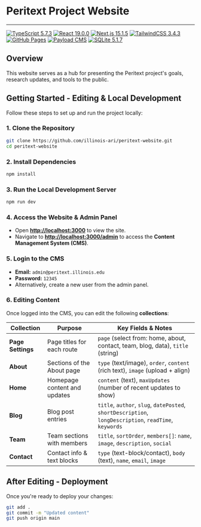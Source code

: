 # Peritext Project Website
---

[![TypeScript 5.7.3](https://img.shields.io/badge/TypeScript-5.7.3-007ACC?style=flat&logo=typescript&logoColor=white)](https://www.typescriptlang.org/) [![React 19.0.0](https://img.shields.io/badge/React-19.0.0-20232A?style=flat&logo=react&logoColor=61DAFB)](https://reactjs.org/) [![Next.js 15.1.5](https://img.shields.io/badge/Next.js-15.1.5-000000?style=flat&logo=next.js&logoColor=white)](https://nextjs.org/) [![TailwindCSS 3.4.3](https://img.shields.io/badge/TailwindCSS-3.4.3-38B2AC?style=flat&logo=tailwind-css&logoColor=white)](https://tailwindcss.com/) [![GitHub Pages](https://img.shields.io/badge/GitHub_Pages-✔️-222222?style=flat&logo=github&logoColor=white)](https://pages.github.com/) [![Payload CMS](https://img.shields.io/badge/Payload_CMS-latest-000000?style=flat&logo=payloadcms&logoColor=white)](https://payloadcms.com/) [![SQLite 5.1.7](https://img.shields.io/badge/SQLite-5.1.7-07405E?style=flat&logo=sqlite&logoColor=white)](https://www.sqlite.org/index.html) 

## Overview

This website serves as a hub for presenting the Peritext project's goals, research updates, and tools to the public.

## Getting Started - Editing & Local Development

Follow these steps to set up and run the project locally:

### 1. Clone the Repository
```bash
git clone https://github.com/illinois-ari/peritext-website.git
cd peritext-website
```

### 2. Install Dependencies
```bash
npm install
```

### 3. Run the Local Development Server
```bash
npm run dev
```

### 4. Access the Website & Admin Panel
- Open **[http://localhost:3000](http://localhost:3000)** to view the site.
- Navigate to **[http://localhost:3000/admin](http://localhost:3000/admin)** to access the **Content Management System (CMS)**.


### 5️. Login to the CMS
- **Email:** `admin@peritext.illinois.edu`
- **Password:** `12345`
- Alternatively, create a new user from the admin panel.


### 6. Editing Content
Once logged into the CMS, you can edit the following **collections**:

| Collection        | Purpose                                       | Key Fields & Notes                                                                 |
|-------------------|-----------------------------------------------|------------------------------------------------------------------------------------|
| **Page Settings** | Page titles for each route                    | `page` (select from: home, about, contact, team, blog, data), `title` (string)    |
| **About**         | Sections of the About page                    | `type` (text/image), `order`, `content` (rich text), `image` (upload + align)     |
| **Home**          | Homepage content and updates                  | `content` (text), `maxUpdates` (number of recent updates to show)            |
| **Blog**          | Blog post entries                             | `title`, `author`, `slug`, `datePosted`, `shortDescription`, `longDescription`, `readTime`, `keywords` |
| **Team**          | Team sections with members                    | `title`, `sortOrder`, `members[]`: `name`, `image`, `description`, `social`       |
| **Contact**       | Contact info & text blocks                    | `type` (text-block/contact), `body` (text), `name`, `email`, `image`         |



## After Editing - Deployment

Once you're ready to deploy your changes:

```bash
git add .
git commit -m "Updated content"
git push origin main
```